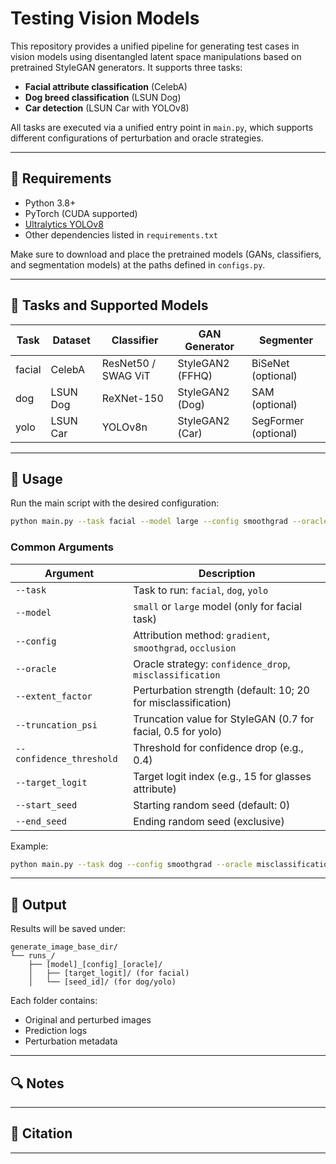 
# Testing Vision Models

This repository provides a unified pipeline for generating test cases in vision models using disentangled latent space manipulations based on pretrained StyleGAN generators. It supports three tasks:

* **Facial attribute classification** (CelebA)
* **Dog breed classification** (LSUN Dog)
* **Car detection** (LSUN Car with YOLOv8)

All tasks are executed via a unified entry point in `main.py`, which supports different configurations of perturbation and oracle strategies.

---

## 🔧 Requirements

* Python 3.8+
* PyTorch (CUDA supported)
* [Ultralytics YOLOv8](https://docs.ultralytics.com/)
* Other dependencies listed in `requirements.txt`

Make sure to download and place the pretrained models (GANs, classifiers, and segmentation models) at the paths defined in `configs.py`.

---

## 🧭 Tasks and Supported Models

| Task   | Dataset  | Classifier          | GAN Generator    | Segmenter            |
| ------ | -------- | ------------------- | ---------------- | -------------------- |
| facial | CelebA   | ResNet50 / SWAG ViT | StyleGAN2 (FFHQ) | BiSeNet (optional)   |
| dog    | LSUN Dog | ReXNet-150          | StyleGAN2 (Dog)  | SAM (optional)       |
| yolo   | LSUN Car | YOLOv8n             | StyleGAN2 (Car)  | SegFormer (optional) |

---

## 🚀 Usage

Run the main script with the desired configuration:

```bash
python main.py --task facial --model large --config smoothgrad --oracle confidence_drop
```

### Common Arguments

| Argument                 | Description                                                   |
| ------------------------ | ------------------------------------------------------------- |
| `--task`                 | Task to run: `facial`, `dog`, `yolo`                          |
| `--model`                | `small` or `large` model (only for facial task)               |
| `--config`               | Attribution method: `gradient`, `smoothgrad`, `occlusion`     |
| `--oracle`               | Oracle strategy: `confidence_drop`, `misclassification`       |
| `--extent_factor`        | Perturbation strength (default: 10; 20 for misclassification) |
| `--truncation_psi`       | Truncation value for StyleGAN (0.7 for facial, 0.5 for yolo)  |
| `--confidence_threshold` | Threshold for confidence drop (e.g., 0.4)                     |
| `--target_logit`         | Target logit index (e.g., 15 for glasses attribute)           |
| `--start_seed`           | Starting random seed (default: 0)                             |
| `--end_seed`             | Ending random seed (exclusive)                                |

Example:

```bash
python main.py --task dog --config smoothgrad --oracle misclassification --start_seed 10 --end_seed 50
```

---

## 📁 Output

Results will be saved under:

```
generate_image_base_dir/
└── runs_/
    ├── [model]_[config]_[oracle]/
    │   ├── [target_logit]/ (for facial)
    │   └── [seed_id]/ (for dog/yolo)
```

Each folder contains:

* Original and perturbed images
* Prediction logs
* Perturbation metadata

---

## 🔍 Notes

---

## 📝 Citation



---


